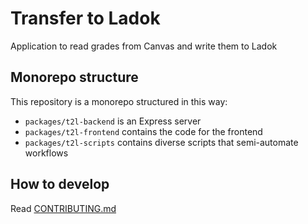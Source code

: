 # Transfer to Ladok

Application to read grades from Canvas and write them to Ladok

## Monorepo structure

This repository is a monorepo structured in this way:

- `packages/t2l-backend` is an Express server
- `packages/t2l-frontend` contains the code for the frontend
- `packages/t2l-scripts` contains diverse scripts that semi-automate workflows

## How to develop

Read [CONTRIBUTING.md](./CONTRIBUTING.md)

